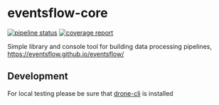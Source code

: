 # eventsflow-core

[![pipeline status](https://gitlab.com/eventsflow/eventsflow-core/badges/master/pipeline.svg)](https://gitlab.com/eventsflow/core/-/commits/master)
[![coverage report](https://gitlab.com/eventsflow/eventsflow-core/badges/master/coverage.svg)](https://gitlab.com/eventsflow/core/-/commits/master)

Simple library and console tool for building data processing pipelines, https://eventsflow.github.io/eventsflow/

## Development

For local testing please be sure that [drone-cli](https://github.com/drone/drone-cli) is installed

